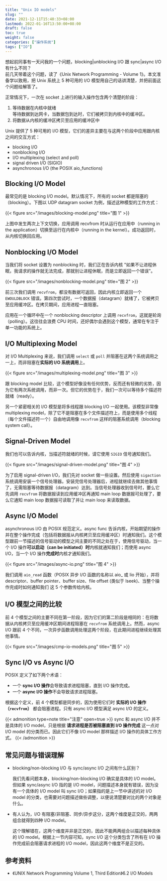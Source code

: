 ```yaml
---
title: "Unix IO models"
slug: ""
date: 2021-12-11T15:40:33+08:00
lastmod: 2022-01-16T13:50:00+08:00
draft: false
toc: true
weight: false
categories: ["操作系统"]
tags: ["IO"]
---
```


想起前同事有一天问我的一个问题，blocking|unblocking I/O 跟 sync|async I/O 有什么不同？  
前几天带着这个问题，读了《Unix Network Programming - Volume 1》。本文准备学以致用，把 Unix 系统上 5 种可用的 I/O 模型用自己的话讲清楚，并把前面这个问题给解答了。<!--more-->

正常情况下，一次在 socket 上进行的输入操作包含两个清楚的阶段：

1. 等待数据在内核中就绪  
   等待数据到达网卡，当数据包到达时，它们被拷贝到内核中的缓冲区。
2. 将数据从内核的缓冲区拷贝至应用的缓冲区中

Unix 提供了 5 种可用的 I/O 模型，它们的差异主要在与这两个阶段中应用跟内核之间的交互方式：

- blocking I/O
- nonblocking I/O
- I/O multiplexing (select and poll)
- signal driven I/O (SIGIO)
- asynchronous I/O (the POSIX aio_functions)

## Blocking I/O Model

最常见的是 blocking I/O model。默认情况下，所有的 socket 都是阻塞的（blocking）。下图以 UDP datagram socket 为例，描述这种模型的工作方式：

{{< figure src="/images/blocking-model.png" title="图 1" >}}

上图中发生两次上下文切换，应用调用 recvfrom 时从运行在应用中（running in the application）切换至运行在内核中（running in the kernel）。成功返回时，从内核切换回应用。

## Nonblocking I/O Model

当我们将 socket 设置为 nonblocking 时，我们正在告诉内核 "如果不让进程休眠，我请求的操作就无法完成，那就别让进程休眠，而是立即返回一个错误"。

{{< figure src="/images/nonblocking-model.png" title="图 2" >}}

前三次我们调用 `recvfrom`，都没有数据可返回，因此内核立即返回一个 `EWOULDBLOCK` 错误。第四次尝试时，一个数据报（datagram）就绪了，它被拷贝至应用缓冲区。在拷贝期间，应用进程一直阻塞。

应用在一个循环中在一个 nonblocking descriptor 上调用 `recvfrom`，这就是轮询（polling）。这往往会浪费 CPU 时间，还好偶尔会遇到这个模型，通常在专注于单一功能的系统上。

## I/O Multiplexing Model

对 I/O Multiplexing 来说，我们调用 `select` 或 `poll` 并阻塞在这两个系统调用之一上，而非阻塞在**实际的 I/O 系统调用**上。

{{< figure src="/images/multiplexing-model.png" title="图 3" >}}

跟 blocking model 比较，这个模型好像没有任何优势，反而还有轻微的劣势，因为它有两次系统调用，而非一次。但它的优势在于，我们一次可以等待多个描述符就绪（ready）。

另一个紧密相关的 I/O 模型是将多线程跟 blocking I/O 一起使用。该模型非常像 multiplexing model，除了它不是阻塞在多个文件描述符上，而是使用多个线程（每个文件描述符一个）自由地调用像 `recvfrom` 这样的阻塞系统调用（blocking system call）。

## Signal-Driven Model

我们也可以告诉内核，当描述符就绪的时候，请它使用 `SIGIO` 信号通知我们。

{{< figure src="/images/signal-driven-model.png" title="图 4" >}}

为了启用 signal-driven I/O，我们先对 socket 做一些设置。然后使用 `sigaction` 系统调用安装一个信号处理器。安装完信号处理器后，进程就继续去做其他事情了，无需阻塞等待数据报（datagram）达到。当信号处理器收到信号时，要么它先调用 `recvfrom` 将数据报读到应用缓冲区再通知 main loop 数据报可处理了，要么它通知 main loop 数据报可读取了并让 main loop 来读取数据。

## Async I/O Model

asynchronous I/O 由 POSIX 规范定义。async func 告诉内核，开始期望的操作并在整个操作完成（包括将数据报从内核拷贝至应用缓冲区）时通知我们。这个模型跟前一节描述的信号驱动的模型之间主要的不同之处在于，使用信号驱动，当一个 I/O 操作**可以启动（can be initiated）时**内核就通知我们；而使用 async I/O，当一个 I/O 操作**完成时**内核才通知我们。

{{< figure src="/images/async-io.png" title="图 4" >}}

我们调用 `aio_read` 函数（POSIX 异步 I/O 函数的名称以 aio_ 或 lio 开始），并将 descriptor、buffer pointer、buffer size、file offset (类似于 lseek)、当整个操作完成时如何通知我们 这 5 个参数传给内核。

## I/O 模型之间的比较

前 4 个模型之间的主要不同在第一阶段，因为它们的第二阶段是相同的：在将数据从内核拷贝至应用缓冲区期间进程阻塞在 `recvfrom` 系统调用上。然而，async I/O 跟前 4 个不同，一次异步函数调用处理这两个阶段，在此期间进程继续处理其他事情。

{{< figure src="/images/cmp-io-models.png" title="图 5" >}}

## Sync I/O vs Async I/O

POSIX 定义了如下两个术语：

- 一个 **sync I/O 操作**会导致请求进程阻塞，直到 I/O 操作完成。
- 一个 **async I/O 操作**不会导致请求进程阻塞。

根据这个定义，前 4 个模型都是同步的，因为使用它们时 **实际的 I/O 操作（`recvfrom`）** 都会阻塞进程。只有 async I/O 模型满足 async I/O 的定义。

{{< admonition type=note title="注意" open=true >}}
sync 和 async I/O 并不是具体的 I/O model，只是根据 **请求进程是否被阻塞直到 I/O 操作完成** 这一点对 I/O model 的分类而已。因此它们不像 I/O model 那样描述 I/O 操作的具体工作方式。
{{< /admonition >}}

## 常见问题与错误理解

- blocking/non-blocking I/O 与 sync/async I/O 之间有什么区别？

  我们先看问题本身，blocking/non-blocking I/O 确实是具体的 I/O model。但如果 sync/async I/O 指的是 I/O model，问题描述本身就有错误，因为没有一个具体的 I/O model 叫 sync I/O；如果指的是上一节中讲述的对 I/O model 的分类，也需要对问题描述做些调整，以便说清楚要对比的两个对象是什么。

- 有人认为，I/O 有阻塞/非阻塞、同步/异步这分，这两个维度是正交的，两两组合就得到四种 I/O model。
  
  这个理解错在，这两个维度并非是正交的，因此不能两两组合以描述每种具体的 I/O model。根据上一节内容可知，sync I/O 这个分类包含了所有在 I/O 操作完成前会阻塞请求进程的 I/O model，因此这两个维度不是正交的。

## 参考资料

- 《UNIX Network Programming Volume 1, Third Edition》6.2 I/O Models
























